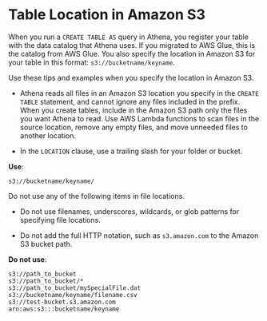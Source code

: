 # Table Location in Amazon S3<a name="tables-location-format"></a>

When you run a `CREATE TABLE AS` query in Athena, you register your table with the data catalog that Athena uses\. If you migrated to AWS Glue, this is the catalog from AWS Glue\. You also specify the location in Amazon S3 for your table in this format: `s3://bucketname/keyname`\.

Use these tips and examples when you specify the location in Amazon S3\.

+ Athena reads all files in an Amazon S3 location you specify in the `CREATE TABLE` statement, and cannot ignore any files included in the prefix\. When you create tables, include in the Amazon S3 path only the files you want Athena to read\. Use AWS Lambda functions to scan files in the source location, remove any empty files, and move unneeded files to another location\.

+ In the `LOCATION` clause, use a trailing slash for your folder or bucket\.

 **Use**:

```
s3://bucketname/keyname/
```

Do not use any of the following items in file locations\.

+ Do not use filenames, underscores, wildcards, or glob patterns for specifying file locations\.

+ Do not add the full HTTP notation, such as `s3.amazon.com` to the Amazon S3 bucket path\.

 **Do not use**:

```
s3://path_to_bucket
s3://path_to_bucket/*
s3://path_to_bucket/mySpecialFile.dat
s3://bucketname/keyname/filename.csv
s3://test-bucket.s3.amazon.com
arn:aws:s3:::bucketname/keyname
```
